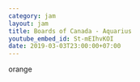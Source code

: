 ```yaml
---
category: jam
layout: jam
title: Boards of Canada - Aquarius
youtube_embed_id: St-mEIhvKOI
date: 2019-03-03T23:00:00+07:00
---
```


orange

